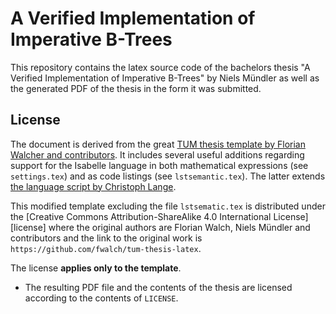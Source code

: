 # A Verified Implementation of Imperative B-Trees

This repository contains the latex source code of the bachelors
thesis "A Verified Implementation of Imperative B-Trees" by Niels Mündler
as well as the generated PDF of the thesis in the form it was submitted.

## License

The document is derived from the great [TUM thesis template by Florian Walcher and contributors](https://github.com/fwalch/tum-thesis-latex).
It includes several useful additions regarding support for the Isabelle
language in both mathematical expressions (see `settings.tex`)
and as code listings (see `lstsemantic.tex`).
The latter extends [the language script by Christoph Lange](https://github.com/clange/latex).

This modified template excluding the file `lstsematic.tex`
is distributed under the [Creative Commons Attribution-ShareAlike 4.0 International License][license] where the
original authors are Florian Walch, Niels Mündler and contributors and the link
to the original work is `https://github.com/fwalch/tum-thesis-latex`.

The license **applies only to the template**.

* The resulting PDF file and the contents of the thesis are licensed according
to the contents of `LICENSE`.
